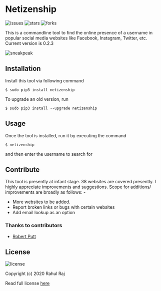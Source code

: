 
# Netizenship


![issues](https://img.shields.io/github/issues/rahulrajpl/netizenship)
![stars](https://img.shields.io/github/stars/rahulrajpl/netizenship?style=social)
![forks](https://img.shields.io/github/forks/rahulrajpl/netizenship?style=social)


This is a commandline tool to find the online presence of a username in popular social media websites like Facebook, Instagram, Twitter, etc. Current version is 0.2.3

![sneakpeak](./sneak.gif)

## Installation

Install this tool via following command

~~~
$ sudo pip3 install netizenship
~~~
To upgrade an old version, run

~~~
$ sudo pip3 install --upgrade netizenship
~~~

## Usage

Once the tool is installed, run it by executing the command 

~~~
$ netizenship
~~~

and then enter the username to search for

## Contribute

This tool is presently at infant stage. 38 websites are covered presently. I highly appreciate improvements and suggestions. Scope for additions/ improvements are broadly as follows: -
 
 - More websites to be added.
 - Report broken links or bugs with certain websites
 - Add email lookup as an option

### Thanks to contributors 
- [Robert Putt](https://github.com/robputt796)

## License

![license](https://img.shields.io/github/license/rahulrajpl/netizenship) 

Copyright (c) 2020 Rahul Raj

Read full license [here](./LICENSE)
